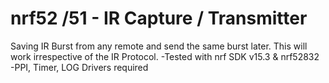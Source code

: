 # nrf52 /51 - IR Capture / Transmitter

Saving IR Burst from any remote and send the same burst later. This will work irrespective of the IR Protocol.
  -Tested with nrf SDK v15.3 & nrf52832
  -PPI, Timer, LOG Drivers required

